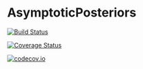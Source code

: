 # AsymptoticPosteriors

[![Build Status](https://travis-ci.org/chriselrod/AsymptoticPosteriors.jl.svg?branch=master)](https://travis-ci.org/chriselrod/AsymptoticPosteriors.jl)

[![Coverage Status](https://coveralls.io/repos/chriselrod/AsymptoticPosteriors.jl/badge.svg?branch=master&service=github)](https://coveralls.io/github/chriselrod/AsymptoticPosteriors.jl?branch=master)

[![codecov.io](http://codecov.io/github/chriselrod/AsymptoticPosteriors.jl/coverage.svg?branch=master)](http://codecov.io/github/chriselrod/AsymptoticPosteriors.jl?branch=master)
